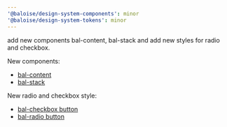 ```yaml
---
'@baloise/design-system-components': minor
'@baloise/design-system-tokens': minor
---
```


add new components bal-content, bal-stack and add new styles for radio and checkbox.

New components:

- [bal-content](https://baloise-design-system.vercel.app/?path=/docs/components-layout-content--basic)
- [bal-stack](https://baloise-design-system.vercel.app/?path=/docs/components-layout-stack--basic)

New radio and checkbox style:

- [bal-checkbox button](https://baloise-design-system.vercel.app/?path=/docs/components-form-checkbox--basic#checkbox-button)
- [bal-radio button](https://baloise-design-system.vercel.app/?path=/docs/components-form-radio--basic#radio-button)
